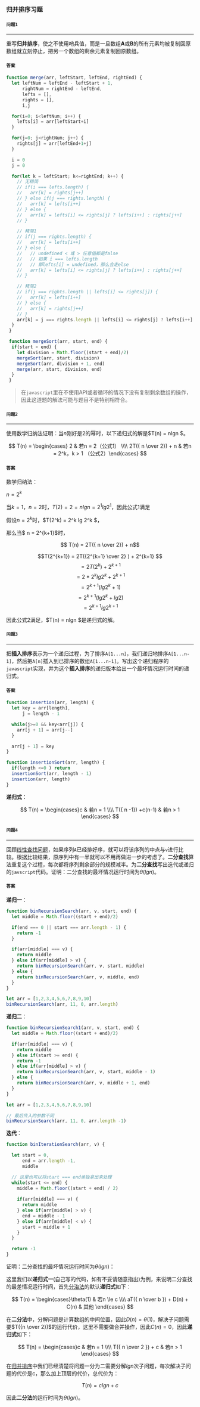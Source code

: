 ### 归并排序习题

#### `问题1`

***

重写**归并排序**，使之不使用哨兵值，而是一旦数组**A**或**B**的所有元素均被复制回原数组就立刻停止，把另一个数组的剩余元素复制回原数组。

#### `答案`

``` javascript
function merge(arr, leftStart, leftEnd, rightEnd) {
  let leftNum = leftEnd - leftStart + 1,
      rightNum = rightEnd - leftEnd,
      lefts = [],
      rights = [],
      i,j

  for(i=0; i<leftNum; i++) {
    lefts[i] = arr[leftStart+i]
  }

  for(j=0; j<rightNum; j++) {
    rights[j] = arr[leftEnd+1+j]
  }

  i = 0
  j = 0

  for(let k = leftStart; k<=rightEnd; k++) {
    // 无精简
    // if(i === lefts.length) {
    //   arr[k] = rights[j++]
    // } else if(j === rights.length) {
    //   arr[k] = lefts[i++]
    // } else {
    //   arr[k] = lefts[i] <= rights[j] ? lefts[i++] : rights[j++]
    // }

    // 精简1
    // if(j === rights.length) {
    //   arr[k] = lefts[i++]
    // } else {
    //   // undefined < 或 > 任意值都是false
    //   // 如果 i === lefts.length
    //   // 即lefts[i] = undefined，那么会走else
    //   arr[k] = lefts[i] <= rights[j] ? lefts[i++] : rights[j++]
    // }

    // 精简2
    // if(j === rights.length || lefts[i] <= rights[j]) {
    //   arr[k] = lefts[i++]
    // } else {
    //   arr[k] = rights[j++]
    // }
    arr[k] = j === rights.length || lefts[i] <= rights[j] ? lefts[i++] : rights[j++]
  }
 }

 function mergeSort(arr, start, end) {
  if(start < end) {
    let division = Math.floor((start + end)/2)
    mergeSort(arr, start, division)
    mergeSort(arr, division + 1, end)
    merge(arr, start, division, end)
  }
 }
```

> 在`javascript`里在不使用API或者循环的情况下没有复制剩余数组的操作，因此这道题的解法可能与题目不是特别相符合。


#### `问题2`

***

使用数学归纳法证明：当$n$刚好是$2$的幂时，以下递归式的解是$T(n) = nlgn $。

$$ T(n) = \begin{cases} 2 & 若n = 2（公式1） \\\\ 2T({ n \over 2}) + n	& 若n = 2^k，k > 1 （公式2）\end{cases}  $$

#### `答案`

数学归纳法：

$n = 2^k$

当$k = 1，n = 2$时，$T(2) = 2 = nlgn = 2^1lg2^1$，因此公式1满足

假设$n = 2^k$时，$T(2^k) = 2^k lg 2^k  $，

那么当$ n = 2^{k+1}$时，

$$   T(n) = 2T({ n \over 2}) + n$$

$$T(2^{k+1}) =    2T({2^{k+1} \over 2}  ) + 2^{k+1}  $$
$$ = 2T(2^k)  + 2^{k+1}  $$
$$ = 2* 2^{k} lg 2^k  + 2^{k+1} $$
$$ = 2^{k+1}( lg 2^k  + 1) $$
$$ = 2^{k+1}( lg 2^k  + lg2) $$
$$ = 2^{k+1}lg 2^{k+1} $$

因此公式2满足，$T(n) = nlgn $是递归式的解。


#### `问题3`

***

把**插入排序**表示为一个递归过程，为了排序`A[1...n]`，我们递归地排序`A[1...n-1]`，然后把`A[n]`插入到已排序的数组`A[1...n-1]`。写出这个递归程序的`javascript`实现，并为这个**插入排序**的递归版本给出一个最坏情况运行时间的递归式。

#### `答案`

``` javascript
function insertion(arr, length) {
  let key = arr[length],
      j = length - 1

  while(j>=0 && key<arr[j]) {
    arr[j + 1] = arr[j--]
  }

  arr[j + 1] = key
} 

function insertionSort(arr, length) {
  if(length <=0 ) return
  insertionSort(arr, length - 1)
  insertion(arr, length)
}
```


**递归式**：

$$ T(n) = \begin{cases}c & 若n = 1 \\\\ T({ n -1}) +c(n-1)	& 若n > 1 \end{cases}  $$


#### `问题4`

***

回顾[线性查找问题](https://github.com/ziyi2/algorithms-javascript/blob/master/doc/algorithms-base/insertion-sort-exercise.md#%E9%97%AE%E9%A2%982)，如果序列`A`已经排好序，就可以将该序列的中点与`v`进行比较。根据比较结果，原序列中有一半就可以不用再做进一步的考虑了。**二分查找**算法重复这个过程，每次都将序列剩余部分的规模减半。为**二分查找**写出迭代或递归的`javscript`代码。证明：二分查找的最坏情况运行时间为$\theta(lgn)$。

#### `答案`

**递归一**：

``` javascript
function binRecursionSearch(arr, v, start, end) {
  let middle = Math.floor((start + end)/2)

  if(end === 0 || start === arr.length - 1) {
    return -1
  }

  if(arr[middle] === v) {
    return middle
  } else if(arr[middle] > v) {
    return binRecursionSearch(arr, v, start, middle)
  } else {
    return binRecursionSearch(arr, v, middle, end)
  }
}

let arr = [1,2,3,4,5,6,7,8,9,10]
binRecursionSearch(arr, 11, 0, arr.length)
```

**递归二**：

``` javascript
function binRecursionSearch1(arr, v, start, end) {
  let middle = Math.floor((start + end)/2)

  if(arr[middle] === v) {
    return middle
  } else if(start >= end) {
    return -1
  } else if(arr[middle] > v) {
    return binRecursionSearch(arr, v, start, middle - 1)
  } else {
    return binRecursionSearch(arr, v, middle + 1, end)
  }
}

let arr = [1,2,3,4,5,6,7,8,9,10]

// 最后传入的参数不同
binRecursionSearch(arr, 11, 0, arr.length -1)
```

**迭代**：

``` javascript
function binIterationSearch(arr, v) {

  let start = 0,
      end = arr.length -1,
      middle

  // 这里也可以将start === end单独拿出来处理
  while(start <= end) {
    middle = Math.floor((start + end) / 2)
    
    if(arr[middle] === v) {
      return middle
    } else if(arr[middle] > v) {
      end = middle - 1
    } else if(arr[middle] < v) {
      start = middle + 1
    }
  }

  return -1
}
```


证明：二分查找的最坏情况运行时间为$\theta(lgn)$：

这里我们以**递归式一**(自己写的代码，如有不妥请随意指出)为例，来说明二分查找的最差情况运行时间，首先[分治法](https://github.com/ziyi2/algorithms-javascript/blob/master/doc/algorithms-base/merge-sort.md#31-%E5%88%86%E6%B2%BB%E7%AE%97%E6%B3%95%E7%9A%84%E5%88%86%E6%9E%90)的默认**递归式**如下：

$$ T(n) = \begin{cases}\theta(1) & 若n \le c  \\\\ aT({ n \over b }) + D(n) + C(n)	& 其他			\end{cases}  $$

在**二分法**中，分解问题是计算数组的中间位置，因此$D(n)=\theta(1)$，解决子问题需要$T({n \over 2})$的运行代价，这里不需要做合并操作，因此$C(n)=0$，因此**递归式**如下：


$$ T(n) = \begin{cases}c & 若n = 1  \\\\ T({ n \over 2 }) + c	& 若n > 1			\end{cases}  $$

在[归并排序](https://github.com/ziyi2/algorithms-javascript/blob/master/doc/algorithms-base/merge-sort.md#31-%E5%88%86%E6%B2%BB%E7%AE%97%E6%B3%95%E7%9A%84%E5%88%86%E6%9E%90)中我们已经清楚将问题一分为二需要分解$lgn$次子问题，每次解决子问题的代价是c，那么加上顶层的代价，总代价为：

$$T(n) = clgn + c$$

因此**二分法**的运行时间为$\theta(lgn)$。






